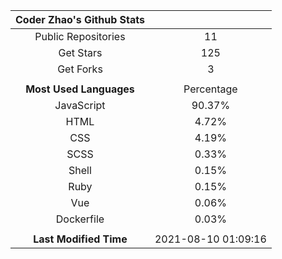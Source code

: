 | **Coder Zhao's Github Stats** | |
|:-:|:-:|
| Public Repositories | 11 |
| Get Stars | 125 |
| Get Forks | 3 |
| | |
| **Most Used Languages** | Percentage |
| JavaScript | 90.37% |
| HTML | 4.72% |
| CSS | 4.19% |
| SCSS | 0.33% |
| Shell | 0.15% |
| Ruby | 0.15% |
| Vue | 0.06% |
| Dockerfile | 0.03% |
| | |
| **Last Modified Time** | 2021-08-10 01:09:16 |
